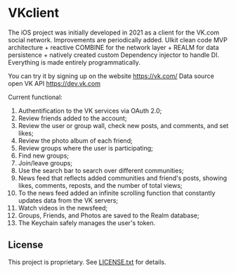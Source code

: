 # VKclient
The iOS project was initially developed in 2021 as a client for the VK.com social network. Improvements are periodically added.
UIkit clean code MVP architecture + reactive COMBINE for the network layer + REALM for data persistence + natively created custom Dependency injector to handle DI. Everything is made entirely programmatically.

You can try it by signing up on the website https://vk.com/ 
Data source open VK API https://dev.vk.com

Current functional:
1) Authentification to the VK services via OAuth 2.0;
2) Review friends added to the account;
3) Review the user or group wall, check new posts, and comments, and set likes;
4) Review the photo album of each friend;
5) Review groups where the user is participating;
6) Find new groups;
7) Join/leave groups;
8) Use the search bar to search over different communities;
9) News feed that reflects added communities and friend's posts, showing likes, comments, reposts, and the number of total views;
10) To the news feed added an infinite scrolling function that constantly updates data from the VK servers;
11) Watch videos in the newsfeed;
12) Groups, Friends, and Photos are saved to the Realm database;
13) The Keychain safely manages the user's token.

## License  
This project is proprietary. See [LICENSE.txt](LICENSE.txt) for details.  
